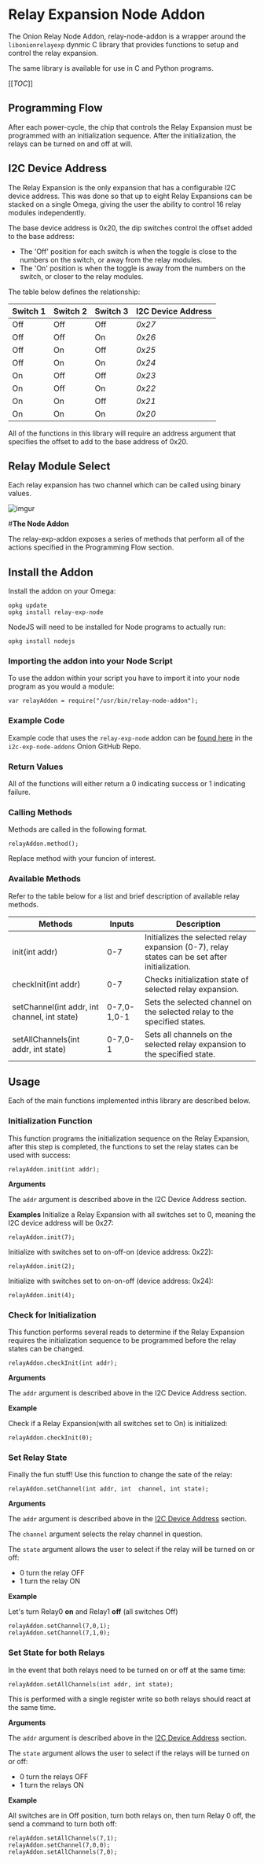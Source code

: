 # **Relay Expansion Node Addon**

The Onion Relay Node Addon, relay-node-addon is a wrapper around the `libonionrelayexp` dynmic C library that provides functions to setup and control the relay expansion. 

The same library is available for use in C and Python programs.

[[_TOC_]]

[//]: # (Programming Flow)
## **Programming Flow**

After each power-cycle, the chip that controls the Relay Expansion must be programmed with an initialization sequence. After the initialization, the relays can be turned on and off at will.

[//]: # (I2C Device Address)
## **I2C Device Address**
The Relay Expansion is the only expansion that has a configurable I2C device address. This was done so that up to eight Relay Expansions can be stacked on a single Omega, giving the user the ability to control 16 relay modules independently.

The base device address is 0x20, the dip switches control the offset added to the base address:

 * The 'Off' position for each switch is when the toggle is close to the numbers on the switch, or away from the relay modules.
 * The 'On' position is when the toggle is away from the numbers on the switch, or closer to the relay modules.

The table below defines the relationship:

| Switch 1 | Switch 2 | Switch 3 | I2C Device Address |
|----------|----------|----------|--------------------|
| Off      | Off      | Off      | *0x27*             |
| Off      | Off      | On       | *0x26*             |
| Off      | On       | Off      | *0x25*             |
| Off      | On       | On       | *0x24*             |
| On       | Off      | Off      | *0x23*             |
| On       | Off      | On       | *0x22*             |
| On       | On       | Off      | *0x21*             |
| On       | On       | On       | *0x20*             |


All of the functions in this library will require an address argument that specifies the offset to add to the base address of 0x20.

## **Relay Module Select**

Each relay expansion has two channel which can be called using binary values. 

![imgur](https://i.imgur.com/Wk6Z9lW.png)

[//]: # (MAJOR HEADING)
[//]: # (The Node Addon)

#**The Node Addon**

The relay-exp-addon exposes a series of methods that perform all of the actions specified in the Programming Flow section.

[//]: # (Install the Addon)
## **Install the Addon**

Install the addon on your Omega:
```
opkg update
opkg install relay-exp-node
```

NodeJS will need to be installed for Node programs to actually run:
```
opkg install nodejs
```

[//]: # (Importing the Addon)
### **Importing the addon into your Node Script**

To use the addon within your script you have to import it into your node program as you would a module: 

```
var relayAddon = require("/usr/bin/relay-node-addon");
```




[//]: # (Example Code)
### **Example Code**

Example code that uses the `relay-exp-node` addon can be [found here](https://github.com/OnionIoT/i2c-exp-node-addons/blob/master/Examples/relay_node_example.js) in the `i2c-exp-node-addons` Onion GitHub Repo.




[//]: # (Return Values)
### **Return Values**

All of the functions will either return a 0 indicating success or 1 indicating failure.


[//]: # (Calling Methods)
### **Calling Methods**

Methods are called in the following format. 

```
relayAddon.method();
```
Replace method with your funcion of interest.

[//]: # (Available Methods)
### **Available Methods**

Refer to the table below for a list and brief description of available relay methods. 

|Methods|Inputs|Description|
|---|---|---|
|init(int addr)|0-7|Initializes the selected relay expansion (0-7), relay states can be set after initialization.|
|checkInit(int addr)|0-7|Checks initialization state of selected relay expansion.|
|setChannel(int addr, int channel, int state)|0-7,0-1,0-1|Sets the selected channel on the selected relay to the specified states.|
|setAllChannels(int addr, int state)|0-7,0-1| Sets all channels on the selected relay expansion to the specified state.|

[//]: # (MAJOR HEADING)
[//]: # (Usage)
## **Usage**
Each of the main functions implemented inthis library are described below. 

[//]: # (Init Function)
### **Initialization Function**
This function programs the initialization sequence on the Relay Expansion, after this step is completed, the functions to set the relay states can be used with success:
```
relayAddon.init(int addr);
```

**Arguments**

The `addr` argument is described above in the I2C Device Address section.

**Examples**
Initialize a Relay Expansion with all switches set to 0, meaning the I2C device address will be 0x27:
```
relayAddon.init(7);
```

Initialize with switches set to on-off-on (device address: 0x22):
```
relayAddon.init(2);
```

Initialize with switches set to on-on-off (device address: 0x24):
```
relayAddon.init(4);
```

[//]: # (Check Init Function)
### **Check for Initialization**

This function performs several reads to determine if the Relay Expansion requires the initialization sequence to be programmed before the relay states can be changed.

```
relayAddon.checkInit(int addr);
```

**Arguments**

The `addr` argument is described above in the I2C Device Address section.

**Example**

Check if a Relay Expansion(with all switches set to On) is initialized:
```
relayAddon.checkInit(0);
```


[//]: # (Set Relay State Function)

### **Set Relay State**

Finally the fun stuff! Use this function to change the sate of the relay:
```
relayAddon.setChannel(int addr, int  channel, int state);
```

**Arguments**

The `addr` argument is described above in the [I2C Device Address](#i2c-device-address) section.

The `channel` argument selects the relay channel in question.

The `state` argument allows the user to select if the relay will be turned on or off:
 * 0 turn the relay OFF
 * 1 turn the relay ON


**Example**

Let's turn Relay0 **on** and Relay1 **off** (all switches Off)
```
relayAddon.setChannel(7,0,1);
relayAddon.setChannel(7,1,0);
```

[//]: # (Set State for Both Relays Function)
### **Set State for both Relays**
In the event that both relays need to be turned on or off at the same time:
```
relayAddon.setAllChannels(int addr, int state);
```

This is performed with a single register write so both relays should react at the same time.

**Arguments**

The `addr` argument is described above in the [I2C Device Address](#i2c-device-address) section.

The `state` argument allows the user to select if the relays will be turned on or off:
 * 0 turn the relays OFF
 * 1 turn the relays ON

**Example**

All switches are in Off position, turn both relays on, then turn Relay 0 off, the send a command to turn both off:
```
relayAddon.setAllChannels(7,1);
relayAddon.setChannel(7,0,0);
relayAddon.setAllChannels(7,0);
```
